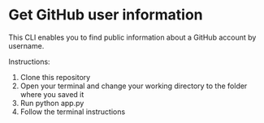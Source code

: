 # Get GitHub user information
This CLI enables you to find public information about a GitHub account by username.

Instructions:
1. Clone this repository
2. Open your terminal and change your working directory to the folder where you saved it
3. Run python app.py
4. Follow the terminal instructions
